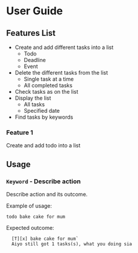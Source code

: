# User Guide

## Features List

* Create and add different tasks into a list
  * Todo
  * Deadline
  * Event
* Delete the different tasks from the list
  * Single task at a time
  * All completed tasks
* Check tasks as on the list
* Display the list 
  * All tasks
  * Specified date
* Find tasks by keywords

### Feature 1 
Create and add todo into a list

## Usage


### `Keyword` - Describe action

Describe action and its outcome.

Example of usage: 

`todo bake cake for mum`

Expected outcome:

```Saving now....
  [T][x] bake cake for mum`
  Aiyo still got 1 tasks(s), what you doing sia
```

